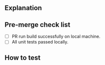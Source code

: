 ## Explanation
<!-- Why this PR is required and what changed -->
<!-- START -->

<!-- END -->

## Pre-merge check list
- [ ] PR run build successfully on local machine.
- [ ] All unit tests passed locally.

## How to test
<!-- Explan how the reviewer and QA can test this PR -->
<!-- START -->

<!-- END -->

